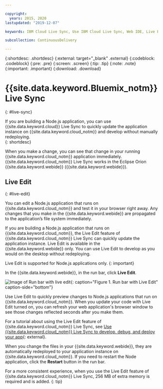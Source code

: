 ```yaml
---

copyright:
  years: 2015, 2020
lastupdated: "2019-12-07"

keywords: IBM Cloud Live Sync, Use IBM Cloud Live Sync, Web IDE, Live Edit

subcollection: ContinuousDelivery

---
```


{:shortdesc: .shortdesc}
{:external: target="_blank" .external}
{:codeblock: .codeblock}
{:pre: .pre}
{:screen: .screen}
{:tip: .tip}
{:note: .note}
{:important: .important}
{:download: .download}

# {{site.data.keyword.Bluemix_notm}} Live Sync
{: #live-sync}

If you are building a Node.js application, you can use {{site.data.keyword.cloud}} Live Sync to quickly update the application instance on {{site.data.keyword.cloud_notm}} and develop without manually redeploying.   
{: shortdesc}

When you make a change, you can see that change in your running {{site.data.keyword.cloud_notm}} application immediately. {{site.data.keyword.cloud_notm}} Live Sync works in the Eclipse Orion {{site.data.keyword.webide}} ({{site.data.keyword.webide}}). 

## Live Edit
{: #live-edit}

You can edit a Node.js application that runs on {{site.data.keyword.cloud_notm}} and test it in your browser right away. Any changes that you make in the {{site.data.keyword.webide}} are propagated to the application’s file system immediately.

If you are building a Node.js application that runs on {{site.data.keyword.cloud_notm}}, the Live Edit feature of {{site.data.keyword.cloud_notm}} Live Sync can quickly update the application instance. Live Edit is available in the {{site.data.keyword.webide}} only. You can use Live Edit to develop as you would on the desktop without redeploying.

Live Edit is supported for Node.js applications only.
{: important}

In the {{site.data.keyword.webide}}, in the run bar, click **Live Edit**.

![Image of Run bar with live edit](images/cloud-live-sync-light.png){: caption="Figure 1. Run bar with Live Edit" caption-side="bottom"}

Use Live Edit to quickly preview changes to Node.js applications that run on {{site.data.keyword.cloud_notm}}. When you update your code with Live Edit turned on, you can refresh your web application's browser window to see those changes reflected seconds after you make them.

For a tutorial about using the Live Edit feature of {{site.data.keyword.cloud_notm}} Live Sync, see [Use {{site.data.keyword.cloud_notm}} Live Sync to develop, debug, and deploy your app](https://www.ibm.com/cloud/garage/tutorials/use-live-sync-to-develop-debug-and-deploy-your-app){: external}.

When you change the files in your {{site.data.keyword.webide}}, they are automatically redeployed to your application instance on {{site.data.keyword.cloud_notm}}. If you need to restart the Node application, click the **Restart** button in the run bar.

For a more consistent experience, when you use the Live Edit feature of {{site.data.keyword.cloud_notm}} Live Sync, 256 MB of extra memory is required and is added.
{: tip}
